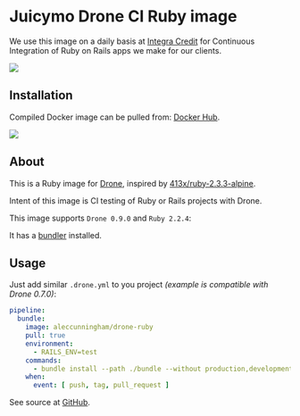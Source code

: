 # Juicymo Drone CI Ruby image

We use this image on a daily basis at [Integra Credit](https://github.com/integracredit) for Continuous Integration of Ruby on Rails apps we make for our clients.

[![](https://images.microbadger.com/badges/image/aleccunningham/drone-ruby.svg)](https://microbadger.com/images/aleccunningham/drone-ruby "Get your own image badge on microbadger.com")

## Installation

Compiled Docker image can be pulled from: [Docker Hub](https://hub.docker.com/r/aleccunningham/drone-ruby/).

![](http://dockeri.co/image/aleccunningham/drone-ruby)

## About

This is a Ruby image for [Drone](https://github.com/drone/drone), inspired by [413x/ruby-2.3.3-alpine](https://github.com/413x/ruby-2.3.3-alpine).

Intent of this image is CI testing of Ruby or Rails projects with Drone.

This image supports `Drone 0.9.0` and `Ruby 2.2.4`:

It has a [bundler](http://bundler.io/) installed.

## Usage

Just add similar `.drone.yml` to you project *(example is compatible with Drone 0.7.0)*:

```yaml
pipeline:
  bundle:
    image: aleccunningham/drone-ruby
    pull: true
    environment:
      - RAILS_ENV=test
    commands:
      - bundle install --path ./bundle --without production,development
    when:
      event: [ push, tag, pull_request ]
```

See source at [GitHub](https://github.com/aleccunningham/drone-ruby).
